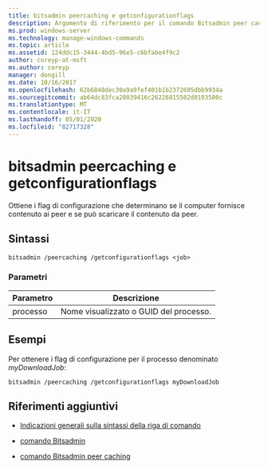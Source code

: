 ```yaml
---
title: bitsadmin peercaching e getconfigurationflags
description: Argomento di riferimento per il comando Bitsadmin peer caching e getconfigurationflags, che ottiene i flag di configurazione che determinano se il computer fornisce contenuto ai peer e se può scaricare il contenuto dai peer.
ms.prod: windows-server
ms.technology: manage-windows-commands
ms.topic: article
ms.assetid: 124ddc15-3444-4bd5-96e5-c6bfabe4f9c2
author: coreyp-at-msft
ms.author: coreyp
manager: dongill
ms.date: 10/16/2017
ms.openlocfilehash: 62b6848dec30a9a9fef401b1b2372605dbb9934a
ms.sourcegitcommit: ab64dc83fca28039416c26226815502d0193500c
ms.translationtype: MT
ms.contentlocale: it-IT
ms.lasthandoff: 05/01/2020
ms.locfileid: "82717328"
---
```

# <a name="bitsadmin-peercaching-and-getconfigurationflags"></a>bitsadmin peercaching e getconfigurationflags

Ottiene i flag di configurazione che determinano se il computer fornisce contenuto ai peer e se può scaricare il contenuto da peer.

## <a name="syntax"></a>Sintassi

```
bitsadmin /peercaching /getconfigurationflags <job>
```

### <a name="parameters"></a>Parametri

| Parametro | Descrizione |
| -------------- | -------------- |
| processo | Nome visualizzato o GUID del processo. |

## <a name="examples"></a>Esempi

Per ottenere i flag di configurazione per il processo denominato *myDownloadJob*:

```
bitsadmin /peercaching /getconfigurationflags myDownloadJob
```

## <a name="additional-references"></a>Riferimenti aggiuntivi

- [Indicazioni generali sulla sintassi della riga di comando](command-line-syntax-key.md)

- [comando Bitsadmin](bitsadmin.md)

- [comando Bitsadmin peer caching](bitsadmin-peercaching.md)
